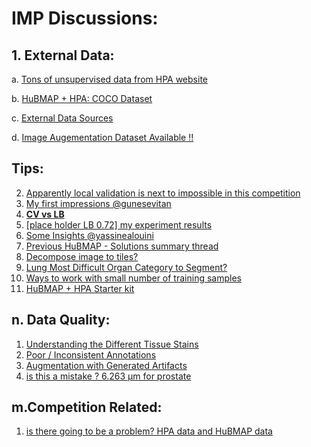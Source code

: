 
# IMP Discussions:

## 1. External Data:
  a. [Tons of unsupervised data from HPA website](https://www.kaggle.com/competitions/hubmap-organ-segmentation/discussion/337692)
    
  b. [HuBMAP + HPA: COCO Dataset](https://www.kaggle.com/competitions/hubmap-organ-segmentation/discussion/337403)
  
  c. [External Data Sources](https://www.kaggle.com/competitions/hubmap-organ-segmentation/discussion/333886)

  d. [Image Augementation Dataset Available !!](https://www.kaggle.com/competitions/hubmap-organ-segmentation/discussion/335064)
  
## Tips:
2. [Apparently local validation is next to impossible in this competition](https://www.kaggle.com/competitions/hubmap-organ-segmentation/discussion/337489)
3. [My first impressions @gunesevitan](https://www.kaggle.com/competitions/hubmap-organ-segmentation/discussion/336472)
4. [**CV vs LB**](https://www.kaggle.com/competitions/hubmap-organ-segmentation/discussion/333631)
5. [[place holder LB 0.72] my experiment results](https://www.kaggle.com/competitions/hubmap-organ-segmentation/discussion/332941)
6. [Some Insights @yassinealouini](https://www.kaggle.com/competitions/hubmap-organ-segmentation/discussion/333389)
7. [Previous HuBMAP - Solutions summary thread](https://www.kaggle.com/competitions/hubmap-organ-segmentation/discussion/332664)
8. [Decompose image to tiles?](https://www.kaggle.com/competitions/hubmap-organ-segmentation/discussion/333614)
9. [Lung Most Difficult Organ Category to Segment?](https://www.kaggle.com/competitions/hubmap-organ-segmentation/discussion/334220)
10. [Ways to work with small number of training samples](https://www.kaggle.com/competitions/hubmap-organ-segmentation/discussion/332786)
11. [HuBMAP + HPA Starter kit](https://www.kaggle.com/competitions/hubmap-organ-segmentation/discussion/332921)




## n. Data Quality:
1. [Understanding the Different Tissue Stains](https://www.kaggle.com/competitions/hubmap-organ-segmentation/discussion/333704)
2. [Poor / Inconsistent Annotations](https://www.kaggle.com/competitions/hubmap-organ-segmentation/discussion/332958)
3. [Augmentation with Generated Artifacts](https://www.kaggle.com/competitions/hubmap-organ-segmentation/discussion/334363)
4. [is this a mistake ? 6.263 µm for prostate](https://www.kaggle.com/competitions/hubmap-organ-segmentation/discussion/333552)


## m.Competition Related:
1. [is there going to be a problem? HPA data and HuBMAP data](https://www.kaggle.com/competitions/hubmap-organ-segmentation/discussion/332714)

